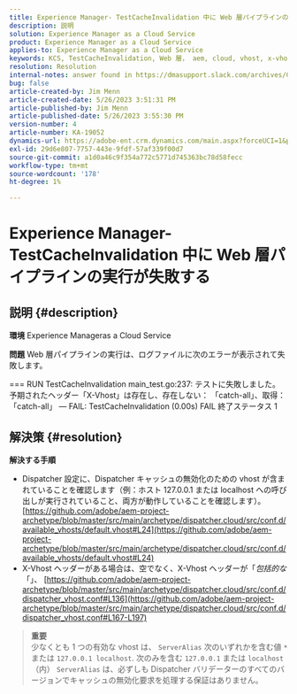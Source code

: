 ```yaml
---
title: Experience Manager- TestCacheInvalidation 中に Web 層パイプラインの実行が失敗する
description: 説明
solution: Experience Manager as a Cloud Service
product: Experience Manager as a Cloud Service
applies-to: Experience Manager as a Cloud Service
keywords: KCS, TestCacheInvalidation, Web 層， aem, cloud, vhost, x-vhost，トラブルシューティング，Experience Manager，パイプライン実行の失敗，失敗
resolution: Resolution
internal-notes: answer found in https://dmasupport.slack.com/archives/C013SBSHPKK/p1645102872540889?thread_ts=1645102277.855389&cid=C013SBSHPKK
bug: false
article-created-by: Jim Menn
article-created-date: 5/26/2023 3:51:31 PM
article-published-by: Jim Menn
article-published-date: 5/26/2023 3:55:30 PM
version-number: 4
article-number: KA-19052
dynamics-url: https://adobe-ent.crm.dynamics.com/main.aspx?forceUCI=1&pagetype=entityrecord&etn=knowledgearticle&id=7a6df82b-ddfb-ed11-8849-6045bd006e5a
exl-id: 29d6e807-7757-443e-9fdf-57af339f00d7
source-git-commit: a1d0a46c9f354a772c5771d745363bc78d58fecc
workflow-type: tm+mt
source-wordcount: '178'
ht-degree: 1%

---
```


# Experience Manager- TestCacheInvalidation 中に Web 層パイプラインの実行が失敗する

## 説明 {#description}


<b>環境</b>
Experience Manageras a Cloud Service

<b>問題</b>
Web 層パイプラインの実行は、ログファイルに次のエラーが表示されて失敗します。

=== RUN TestCacheInvalidation main_test.go:237: テストに失敗しました。 予期されたヘッダー「X-Vhost」は存在し、存在しない： 「catch-all」、取得： 「catch-all」 — FAIL: TestCacheInvalidation (0.00s) FAIL 終了ステータス 1


## 解決策 {#resolution}

<b>解決する手順</b>

- Dispatcher 設定に、Dispatcher キャッシュの無効化のための vhost が含まれていることを確認します（例：ホスト 127.0.0.1 または localhost への呼び出しが実行されていること、両方が動作していることを確認します）。 [https://github.com/adobe/aem-project-archetype/blob/master/src/main/archetype/dispatcher.cloud/src/conf.d/available_vhosts/default.vhost#L24](https://github.com/adobe/aem-project-archetype/blob/master/src/main/archetype/dispatcher.cloud/src/conf.d/available_vhosts/default.vhost#L24)
- X-Vhost ヘッダーがある場合は、空でなく、X-Vhost ヘッダーが「*包括的な*「」、 [https://github.com/adobe/aem-project-archetype/blob/master/src/main/archetype/dispatcher.cloud/src/conf.d/dispatcher_vhost.conf#L136](https://github.com/adobe/aem-project-archetype/blob/master/src/main/archetype/dispatcher.cloud/src/conf.d/dispatcher_vhost.conf#L167-L197)

> **重要**\
> 少なくとも 1 つの有効な vhost は、 `ServerAlias` 次のいずれかを含む値 `*` または `127.0.0.1 localhost`. 次のみを含む `127.0.0.1` または `localhost` （内） `ServerAlias` は、必ずしも Dispatcher バリデーターのすべてのバージョンでキャッシュの無効化要求を処理する保証はありません。
